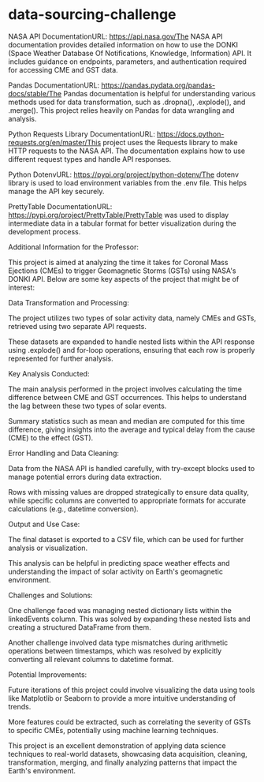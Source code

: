 # data-sourcing-challenge

NASA API DocumentationURL: https://api.nasa.gov/The NASA API documentation provides detailed information on how to use the DONKI (Space Weather Database Of Notifications, Knowledge, Information) API. It includes guidance on endpoints, parameters, and authentication required for accessing CME and GST data.

Pandas DocumentationURL: https://pandas.pydata.org/pandas-docs/stable/The Pandas documentation is helpful for understanding various methods used for data transformation, such as .dropna(), .explode(), and .merge(). This project relies heavily on Pandas for data wrangling and analysis.

Python Requests Library DocumentationURL: https://docs.python-requests.org/en/master/This project uses the Requests library to make HTTP requests to the NASA API. The documentation explains how to use different request types and handle API responses.

Python DotenvURL: https://pypi.org/project/python-dotenv/The dotenv library is used to load environment variables from the .env file. This helps manage the API key securely.

PrettyTable DocumentationURL: https://pypi.org/project/PrettyTable/PrettyTable was used to display intermediate data in a tabular format for better visualization during the development process.

Additional Information for the Professor:

This project is aimed at analyzing the time it takes for Coronal Mass Ejections (CMEs) to trigger Geomagnetic Storms (GSTs) using NASA's DONKI API. Below are some key aspects of the project that might be of interest:

Data Transformation and Processing:

The project utilizes two types of solar activity data, namely CMEs and GSTs, retrieved using two separate API requests.

These datasets are expanded to handle nested lists within the API response using .explode() and for-loop operations, ensuring that each row is properly represented for further analysis.

Key Analysis Conducted:

The main analysis performed in the project involves calculating the time difference between CME and GST occurrences. This helps to understand the lag between these two types of solar events.

Summary statistics such as mean and median are computed for this time difference, giving insights into the average and typical delay from the cause (CME) to the effect (GST).

Error Handling and Data Cleaning:

Data from the NASA API is handled carefully, with try-except blocks used to manage potential errors during data extraction.

Rows with missing values are dropped strategically to ensure data quality, while specific columns are converted to appropriate formats for accurate calculations (e.g., datetime conversion).

Output and Use Case:

The final dataset is exported to a CSV file, which can be used for further analysis or visualization.

This analysis can be helpful in predicting space weather effects and understanding the impact of solar activity on Earth's geomagnetic environment.

Challenges and Solutions:

One challenge faced was managing nested dictionary lists within the linkedEvents column. This was solved by expanding these nested lists and creating a structured DataFrame from them.

Another challenge involved data type mismatches during arithmetic operations between timestamps, which was resolved by explicitly converting all relevant columns to datetime format.

Potential Improvements:

Future iterations of this project could involve visualizing the data using tools like Matplotlib or Seaborn to provide a more intuitive understanding of trends.

More features could be extracted, such as correlating the severity of GSTs to specific CMEs, potentially using machine learning techniques.

This project is an excellent demonstration of applying data science techniques to real-world datasets, showcasing data acquisition, cleaning, transformation, merging, and finally analyzing patterns that impact the Earth's environment.
